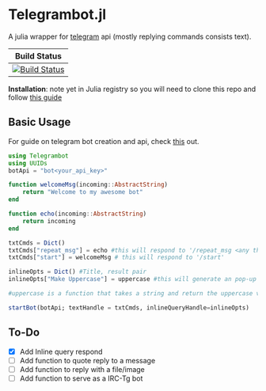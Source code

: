 # Telegrambot.jl
A julia wrapper for [telegram](https://telegram.im) api (mostly replying commands consists text).

| **Build Status**                                                                                |
|:-----------------------------------------------------------------------------------------------:|
|[![Build Status](https://travis-ci.org/Moelf/telegrambot.jl.svg?branch=master)](https://travis-ci.org/Moelf/Telegrambot.jl)|

**Installation**: note yet in Julia registry so you will need to clone this repo and follow [this guide](https://docs.julialang.org/en/v1.0.0/stdlib/Pkg/#Using-someone-else's-project-1)


## Basic Usage
For guide on telegram bot creation and api, check [this](https://core.telegram.org/bots#3-how-do-i-create-a-bot) out.

```julia
using Telegrambot
using UUIDs
botApi = "bot<your_api_key>"

function welcomeMsg(incoming::AbstractString)
    return "Welcome to my awesome bot"
end

function echo(incoming::AbstractString)
    return incoming
end

txtCmds = Dict()
txtCmds["repeat_msg"] = echo #this will respond to '/repeat_msg <any thing>'
txtCmds["start"] = welcomeMsg # this will respond to '/start'

inlineOpts = Dict() #Title, result pair
inlineOpts["Make Uppercase"] = uppercase #this will generate an pop-up named Make Uppercase and upon tapping return uppercase(<user_input>)

#uppercase is a function that takes a string and return the uppercase version of that string

startBot(botApi; textHandle = txtCmds, inlineQueryHandle=inlineOpts)
```
## To-Do
- [x] Add Inline query respond 
- [ ] Add function to quote reply to a message
- [ ] Add function to reply with a file/image
- [ ] Add function to serve as a IRC-Tg bot
